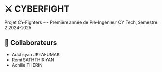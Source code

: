 # ⚔️ CYBERFIGHT
Projet CY-Fighters --- Première année de Pré-Ingénieur CY Tech, Semestre 2 2024-2025

## 👥 Collaborateurs
- Adchayan JEYAKUMAR
- Rémi SATHTHIRIYAN
- Achille THERIN


